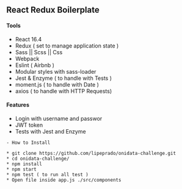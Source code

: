 ## React Redux Boilerplate

#### Tools

* React 16.4
* Redux ( set to manage application state )
* Sass || Scss || Css
* Webpack
* Eslint ( Airbnb )
* Modular styles with sass-loader
* Jest & Enzyme ( to handle with Tests )
* moment.js ( to handle with Date )
* axios ( to handle with HTTP Requests)

#### Features

* Login with username and passwor
* JWT token
* Tests with Jest and Enzyme

```
- How to Install

* git clone https://github.com/lipeprado/onidata-challenge.git
* cd onidata-challenge/
* npm install
* npm start
* npm test ( to run all test )
* Open file inside app.js ./src/components
```

